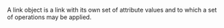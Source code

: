 A link object is a link with its own set of attribute values and to which a set of operations may be applied.